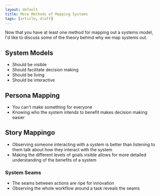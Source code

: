 ```yaml
---
layout: default
title: More Methods of Mapping Systems
tags: [article, draft]
---
```


Now that you have at least one method for mapping out a systems model, I'd like
to discuss some of the theory behind why we map systems out.
## System Models
* Should be visible
* Should facilitate decision making
* Should be living
* Should be interactive

## Persona Mapping
* You can't make something for everyone
* Knowing who the system intends to benefit makes decision making easier

## Story Mappingo
* Observing someone interacting with a system is better than listening to them
  talk about how they interact with the system
* Making the different levels of goals visible allows for more detailed
  understanding of the benefits of a system

### System Seams
* The seams between actions are ripe for innovation
* Observing the whole workflow around a task reveals the seams
